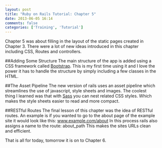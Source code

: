 ```yaml
---
layout: post
title: "Ruby on Rails Tutorial: Chapter 5"
date: 2013-06-05 16:14
comments: false
categories: ['Training', 'Tutorial']
---
```


Chapter 5 was about filling in the layout of the static pages created in Chapter 3.
There were a lot of new ideas introduced in this chapter including CSS, Routes and controllers.

<!-- more -->

##Adding Some Structure
The main structure of the app is added using a CSS framework called [Bootstrap](http://twitter.github.io/bootstrap/).
This is my first time using it and I love the power it has to handle the structure by simply including a few classes in the HTML.

##The Asset Pipeline
The new version of rails uses an asset pipeline which streamlines the use of javascript, style sheets and images.
The coolest thing I learned was that with [Sass](http://sass-lang.com/) you can nest related CSS styles.
Which makes the style sheets easier to read and more compact.

##RESTful Routes
The final lesson of this chapter was the idea of RESTful routes.
An example is if you wanted to go to the about page of the example site it would look like this:
    www.example.com/about
In this process rails also assigns a name to the route:
    about_path
This makes the sites URLs clean and efficient.

That is all for today, tomorrow it is on to Chapter 6.
